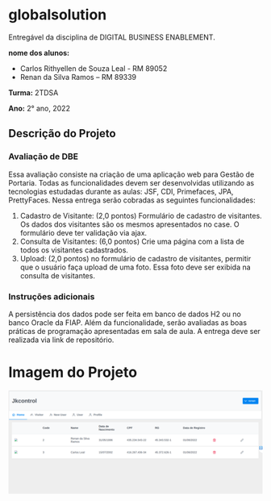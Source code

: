# globalsolution
Entregável da disciplina de DIGITAL BUSINESS ENABLEMENT. 

**nome dos alunos:** 

* Carlos Rithyellen de Souza Leal - RM 89052
* Renan da Silva Ramos – RM 89339

**Turma:** 2TDSA

**Ano:** 2° ano, 2022

## Descrição do Projeto

### Avaliação de DBE

Essa avaliação consiste na criação de uma aplicação web para Gestão de Portaria.
Todas as funcionalidades devem ser desenvolvidas utilizando as tecnologias
estudadas durante as aulas: JSF, CDI, Primefaces, JPA, PrettyFaces.
Nessa entrega serão cobradas as seguintes funcionalidades:
1. Cadastro de Visitante: (2,0 pontos) Formulário de cadastro de visitantes. Os
dados dos visitantes são os mesmos apresentados no case. O formulário deve
ter validação via ajax.
2. Consulta de Visitantes: (6,0 pontos) Crie uma página com a lista de todos os
visitantes cadastrados.
3. Upload: (2,0 pontos) no formulário de cadastro de visitantes, permitir que o
usuário faça upload de uma foto. Essa foto deve ser exibida na consulta de
visitantes.

### Instruções adicionais

A persistência dos dados pode ser feita em banco de dados H2 ou no banco Oracle da
FIAP.
Além da funcionalidade, serão avaliadas as boas práticas de programação
apresentadas em sala de aula.
A entrega deve ser realizada via link de repositório.

# Imagem do Projeto

<img src="/imagem.png">
